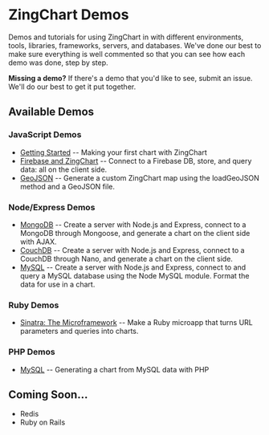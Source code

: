 # ZingChart Demos

Demos and tutorials for using ZingChart in with different environments, tools, libraries, frameworks, servers, and databases. We've done our best to make sure everything is well commented so that you can see how each demo was done, step by step.

**Missing a demo?**
If there's a demo that you'd like to see, submit an issue. We'll do our best to get it put together.

## Available Demos

### JavaScript Demos
* [Getting Started](JavaScript/Getting%20Started/README.md) -- Making your first chart with ZingChart
* [Firebase and ZingChart](JavaScriptFirebase/README.md) -- Connect to a Firebase DB, store, and query data: all on the client side.
* [GeoJSON](JavaScript/GeoJSON/README.md) -- Generate a custom ZingChart map using the loadGeoJSON method and a GeoJSON file.

### Node/Express Demos
* [MongoDB](Node/MongoDB/README.md) -- Create a server with Node.js and Express, connect to a MongoDB through Mongoose, and generate a chart on the client side with AJAX.
* [CouchDB](Node/CouchDB/README.md) -- Create a server with Node.js and Express, connect to a CouchDB through Nano, and generate a chart on the client side.
* [MySQL](Node/MySQL/README.md) -- Create a server with Node.js and Express, connect to and query a MySQL database using the Node MySQL module. Format the data for use in a chart.

### Ruby Demos
* [Sinatra: The Microframework](Ruby/Sinatra/README.md) -- Make a Ruby microapp that turns URL parameters and queries into charts.

### PHP Demos
* [MySQL](PHP/MySQL/README.md) -- Generating a chart from MySQL data with PHP

## Coming Soon...

* Redis
* Ruby on Rails